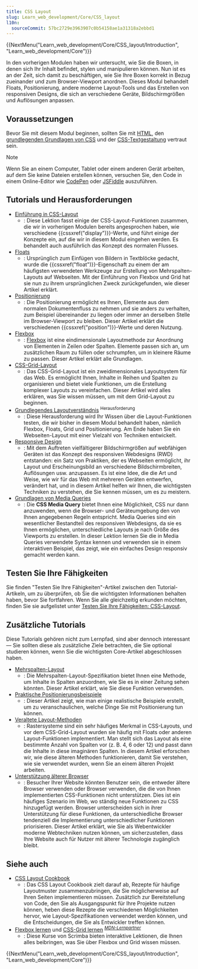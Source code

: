 ```yaml
---
title: CSS Layout
slug: Learn_web_development/Core/CSS_layout
l10n:
  sourceCommit: 57bc2729e3963907c0b54158ae1a31318a2ebbd1
---
```


{{NextMenu("Learn_web_development/Core/CSS_layout/Introduction", "Learn_web_development/Core")}}

In den vorherigen Modulen haben wir untersucht, wie Sie die Boxen, in denen sich Ihr Inhalt befindet, stylen und manipulieren können. Nun ist es an der Zeit, sich damit zu beschäftigen, wie Sie Ihre Boxen korrekt in Bezug zueinander und zum Browser-Viewport anordnen. Dieses Modul behandelt Floats, Positionierung, andere moderne Layout-Tools und das Erstellen von responsiven Designs, die sich an verschiedene Geräte, Bildschirmgrößen und Auflösungen anpassen.

## Voraussetzungen

Bevor Sie mit diesem Modul beginnen, sollten Sie mit [HTML](/de/docs/Learn_web_development/Core/Structuring_content), den [grundlegenden Grundlagen von CSS](/de/docs/Learn_web_development/Core/Styling_basics) und der [CSS-Textgestaltung](/de/docs/Learn_web_development/Core/Text_styling) vertraut sein.

> [!NOTE]
> Wenn Sie an einem Computer, Tablet oder einem anderen Gerät arbeiten, auf dem Sie keine Dateien erstellen können, versuchen Sie, den Code in einem Online-Editor wie [CodePen](https://codepen.io/) oder [JSFiddle](https://jsfiddle.net/) auszuführen.

## Tutorials und Herausforderungen

- [Einführung in CSS-Layout](/de/docs/Learn_web_development/Core/CSS_layout/Introduction)
  - : Diese Lektion fasst einige der CSS-Layout-Funktionen zusammen, die wir in vorherigen Modulen bereits angesprochen haben, wie verschiedene {{cssxref("display")}}-Werte, und führt einige der Konzepte ein, auf die wir in diesem Modul eingehen werden. Es behandelt auch ausführlich das Konzept des normalen Flusses.
- [Floats](/de/docs/Learn_web_development/Core/CSS_layout/Floats)
  - : Ursprünglich zum Einfügen von Bildern in Textblöcke gedacht, wurde die {{cssxref("float")}}-Eigenschaft zu einem der am häufigsten verwendeten Werkzeuge zur Erstellung von Mehrspalten-Layouts auf Webseiten. Mit der Einführung von Flexbox und Grid hat sie nun zu ihrem ursprünglichen Zweck zurückgefunden, wie dieser Artikel erklärt.
- [Positionierung](/de/docs/Learn_web_development/Core/CSS_layout/Positioning)
  - : Die Positionierung ermöglicht es Ihnen, Elemente aus dem normalen Dokumentenfluss zu nehmen und sie anders zu verhalten, zum Beispiel übereinander zu liegen oder immer an derselben Stelle im Browser-Viewport zu bleiben. Dieser Artikel erklärt die verschiedenen {{cssxref("position")}}-Werte und deren Nutzung.
- [Flexbox](/de/docs/Learn_web_development/Core/CSS_layout/Flexbox)
  - : [Flexbox](/de/docs/Web/CSS/CSS_flexible_box_layout/Typical_use_cases_of_flexbox) ist eine eindimensionale Layoutmethode zur Anordnung von Elementen in Zeilen oder Spalten. Elemente passen sich an, um zusätzlichen Raum zu füllen oder schrumpfen, um in kleinere Räume zu passen. Dieser Artikel erklärt alle Grundlagen.
- [CSS-Grid-Layout](/de/docs/Learn_web_development/Core/CSS_layout/Grids)
  - : Das CSS-Grid-Layout ist ein zweidimensionales Layoutsystem für das Web. Es ermöglicht Ihnen, Inhalte in Reihen und Spalten zu organisieren und bietet viele Funktionen, um die Erstellung komplexer Layouts zu vereinfachen. Dieser Artikel wird alles erklären, was Sie wissen müssen, um mit dem Grid-Layout zu beginnen.
- [Grundlegendes Layoutverständnis](/de/docs/Learn_web_development/Core/CSS_layout/Fundamental_Layout_Comprehension) <sup>Herausforderung</sup>
  - : Diese Herausforderung wird Ihr Wissen über die Layout-Funktionen testen, die wir bisher in diesem Modul behandelt haben, nämlich Flexbox, Floats, Grid und Positionierung. Am Ende haben Sie ein Webseiten-Layout mit einer Vielzahl von Techniken entwickelt.
- [Responsive Design](/de/docs/Learn_web_development/Core/CSS_layout/Responsive_Design)
  - : Mit dem Auftreten vielfältigerer Bildschirmgrößen auf webfähigen Geräten ist das Konzept des responsiven Webdesigns (RWD) entstanden: ein Satz von Praktiken, der es Webseiten ermöglicht, ihr Layout und Erscheinungsbild an verschiedene Bildschirmbreiten, Auflösungen usw. anzupassen. Es ist eine Idee, die die Art und Weise, wie wir für das Web mit mehreren Geräten entwerfen, verändert hat, und in diesem Artikel helfen wir Ihnen, die wichtigsten Techniken zu verstehen, die Sie kennen müssen, um es zu meistern.
- [Grundlagen von Media Queries](/de/docs/Learn_web_development/Core/CSS_layout/Media_queries)
  - : Die **CSS Media Query** bietet Ihnen eine Möglichkeit, CSS nur dann anzuwenden, wenn die Browser- und Geräteumgebung den von Ihnen angegebenen Regeln entspricht. Media Queries sind ein wesentlicher Bestandteil des responsiven Webdesigns, da sie es Ihnen ermöglichen, unterschiedliche Layouts je nach Größe des Viewports zu erstellen. In dieser Lektion lernen Sie die in Media Queries verwendete Syntax kennen und verwenden sie in einem interaktiven Beispiel, das zeigt, wie ein einfaches Design responsiv gemacht werden kann.

## Testen Sie Ihre Fähigkeiten

Sie finden "Testen Sie Ihre Fähigkeiten"-Artikel zwischen den Tutorial-Artikeln, um zu überprüfen, ob Sie die wichtigsten Informationen behalten haben, bevor Sie fortfahren. Wenn Sie alle gleichzeitig erkunden möchten, finden Sie sie aufgelistet unter [Testen Sie Ihre Fähigkeiten: CSS-Layout](/de/docs/Learn_web_development/Core/CSS_layout/Test_your_skills).

## Zusätzliche Tutorials

Diese Tutorials gehören nicht zum Lernpfad, sind aber dennoch interessant — Sie sollten diese als zusätzliche Ziele betrachten, die Sie optional studieren können, wenn Sie die wichtigsten Core-Artikel abgeschlossen haben.

- [Mehrspalten-Layout](/de/docs/Learn_web_development/Core/CSS_layout/Multiple-column_Layout)
  - : Die Mehrspalten-Layout-Spezifikation bietet Ihnen eine Methode, um Inhalte in Spalten anzuordnen, wie Sie es in einer Zeitung sehen könnten. Dieser Artikel erklärt, wie Sie diese Funktion verwenden.
- [Praktische Positionierungsbeispiele](/de/docs/Learn_web_development/Core/CSS_layout/Practical_positioning_examples)
  - : Dieser Artikel zeigt, wie man einige realistische Beispiele erstellt, um zu veranschaulichen, welche Dinge Sie mit Positionierung tun können.
- [Veraltete Layout-Methoden](/de/docs/Learn_web_development/Core/CSS_layout/Legacy_Layout_Methods)
  - : Rastersysteme sind ein sehr häufiges Merkmal in CSS-Layouts, und vor dem CSS-Grid-Layout wurden sie häufig mit Floats oder anderen Layout-Funktionen implementiert. Man stellt sich das Layout als eine bestimmte Anzahl von Spalten vor (z. B. 4, 6 oder 12) und passt dann die Inhalte in diese imaginären Spalten. In diesem Artikel erforschen wir, wie diese älteren Methoden funktionieren, damit Sie verstehen, wie sie verwendet wurden, wenn Sie an einem älteren Projekt arbeiten.
- [Unterstützung älterer Browser](/de/docs/Learn_web_development/Core/CSS_layout/Supporting_Older_Browsers)
  - : Besucher Ihrer Website könnten Benutzer sein, die entweder ältere Browser verwenden oder Browser verwenden, die die von Ihnen implementierten CSS-Funktionen nicht unterstützen. Dies ist ein häufiges Szenario im Web, wo ständig neue Funktionen zu CSS hinzugefügt werden. Browser unterscheiden sich in ihrer Unterstützung für diese Funktionen, da unterschiedliche Browser tendenziell die Implementierung unterschiedlicher Funktionen priorisieren. Dieser Artikel erklärt, wie Sie als Webentwickler moderne Webtechniken nutzen können, um sicherzustellen, dass Ihre Website auch für Nutzer mit älterer Technologie zugänglich bleibt.

## Siehe auch

- [CSS Layout Cookbook](/de/docs/Web/CSS/How_to/Layout_cookbook)
  - : Das CSS Layout Cookbook zielt darauf ab, Rezepte für häufige Layoutmuster zusammenzubringen, die Sie möglicherweise auf Ihren Seiten implementieren müssen. Zusätzlich zur Bereitstellung von Code, den Sie als Ausgangspunkt für Ihre Projekte nutzen können, heben diese Rezepte die verschiedenen Möglichkeiten hervor, wie Layout-Spezifikationen verwendet werden können, und die Entscheidungen, die Sie als Entwickler treffen können.
- [Flexbox lernen](https://scrimba.com/learn-flexbox-c0k?via=mdn) und [CSS-Grid lernen](https://scrimba.com/learn-css-grid-c02k?via=mdn) <sup>[_MDN-Lernpartner_](/de/docs/MDN/Writing_guidelines/Learning_content#partner_links_and_embeds)</sup>
  - : Diese Kurse von Scrimba bieten interaktive Lektionen, die Ihnen alles beibringen, was Sie über Flexbox und Grid wissen müssen.

{{NextMenu("Learn_web_development/Core/CSS_layout/Introduction", "Learn_web_development/Core")}}
